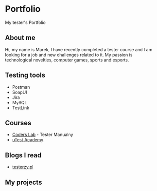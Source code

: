 # Portfolio
My tester's Portfolio
<h2>About me</h2>
Hi, my name is Marek, I have recently completed a tester course and I am looking for a job and new challenges related to it. My passion is technological novelties, computer games, sports and esports.
<h2>Testing tools</h2>
<ul>
  <li>Postman</li>
  <li>SoapUI</li>
  <li>Jira</li>
  <li>MySQL</li>
  <li>TestLink</li>
</ul>
  
  <h2>Courses</h2>
  <ul>
    <li><a href="https://coderslab.pl/pl" target="_blank">Coders Lab</a> - Tester Manualny</li>
    <li><a href="https://www.utest.com/" target="_blank">uTest Academy</a></li>
  </ul>

<h2>Blogs I read</h2>
<ul>
  <li><a href="https://testerzy.pl/" target="_blank">testerzy.pl</a></li>
</ul>

<h2>My projects</h2>

